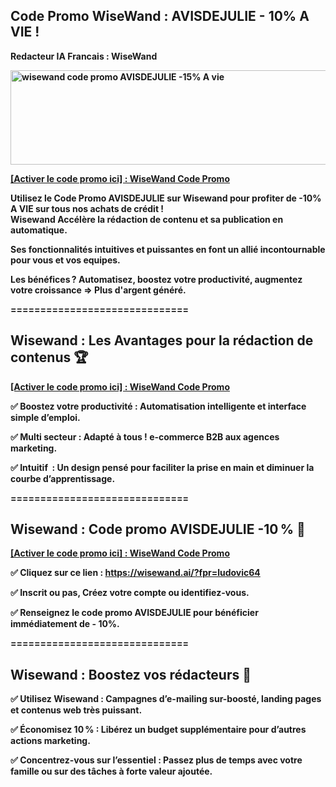 <h2>Code Promo WiseWand : <b>AVISDEJULIE</strong> - 10% A VIE !</h2>
<p>Redacteur IA Francais : WiseWand</p>
<p><a title="WiseWand Code Promo" href="https://wisewand.ai/?fpr=ludovic64"><img src="https://avisdejulie.fr/wp-content/uploads/2025/03/logo_wisewand.png" alt="wisewand code promo AVISDEJULIE -15% A vie" title="wisewand code promo AVISDEJULIE -15% A vie" width="841" height="151" /></a></p>
<p><a title="WiseWand Code Promo" href="https://wisewand.ai/?fpr=ludovic64">[Activer le code promo ici] : WiseWand Code Promo</a></p>
<p>Utilisez le Code Promo <strong>AVISDEJULIE</strong> sur Wisewand pour profiter de -10% A VIE sur tous nos achats de cr&eacute;dit !<br /><strong>Wisewand</strong> Acc&eacute;l&egrave;re la r&eacute;daction de contenu et sa publication en automatique.</p>
<p>Ses fonctionnalit&eacute;s intuitives et puissantes en font un alli&eacute; incontournable pour vous et vos equipes.</p>
<p>Les b&eacute;n&eacute;fices ? <strong>Automatisez</strong>, boostez votre productivit&eacute;, augmentez votre croissance =&gt; <strong>Plus d'argent g&eacute;n&eacute;r&eacute;</strong>.</p>
<p>==============================</p>
<h2>Wisewand : Les Avantages pour la r&eacute;daction de contenus 🏆</h2>
<p><a title="WiseWand Code Promo" href="https://wisewand.ai/?fpr=ludovic64">[Activer le code promo ici] : WiseWand Code Promo</a></p>
<p>✅ <strong>Boostez votre productivit&eacute; </strong>: Automatisation intelligente et interface simple d&rsquo;emploi.</p>
<p>✅ <strong>Multi secteur </strong>: Adapt&eacute; &agrave; tous ! e-commerce B2B aux agences marketing.</p>
<p>✅ <strong>Intuitif&nbsp;</strong> : Un design pens&eacute; pour faciliter la prise en main et diminuer la courbe d&rsquo;apprentissage.</p>
<p>==============================</p>
<h2>Wisewand : Code promo AVISDEJULIE -10 % 🤩</h2>
<p><a title="WiseWand Code Promo" href="https://wisewand.ai/?fpr=ludovic64">[Activer le code promo ici] : WiseWand Code Promo</a></p>
<p>✅ Cliquez sur ce lien : <a href="https://wisewand.ai/?fpr=ludovic64">https://wisewand.ai/?fpr=ludovic64 </a></p>
<p>✅ Inscrit ou pas, Cr&eacute;ez votre compte ou identifiez-vous.</p>
<p>✅ Renseignez le code promo <strong>AVISDEJULIE</strong> pour b&eacute;n&eacute;ficier imm&eacute;diatement de - 10%.</p>
<p>==============================</p>
<h2>Wisewand : Boostez vos r&eacute;dacteurs 🚀</h2>
<p>✅ <strong>Utilisez Wisewand</strong> : Campagnes d&rsquo;e-mailing sur-boost&eacute;, landing pages et contenus web tr&egrave;s puissant.</p>
<p>✅ <strong>&Eacute;conomisez 10 %</strong> : Lib&eacute;rez un budget suppl&eacute;mentaire pour d&rsquo;autres actions marketing.</p>
<p>✅ <strong>Concentrez-vous sur l&rsquo;essentiel</strong> : Passez plus de temps avec votre famille ou sur des t&acirc;ches &agrave; forte valeur ajout&eacute;e.</p>
